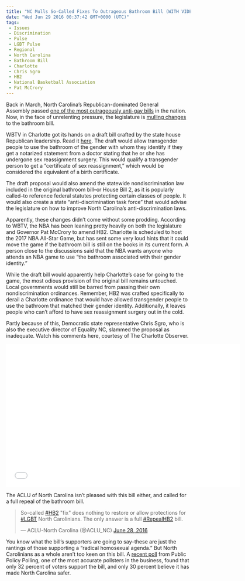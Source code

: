 ```yaml
---
title: "NC Mulls So-Called Fixes To Outrageous Bathroom Bill (WITH VIDEO)"
date: "Wed Jun 29 2016 00:37:42 GMT+0000 (UTC)"
tags: 
 - Issues
 - Discrimination
 - Pulse
 - LGBT Pulse
 - Regional
 - North Carolina
 - Bathroom Bill
 - Charlotte
 - Chris Sgro
 - HB2
 - National Basketball Association
 - Pat McCrory
---
```

<p>Back in March, North Carolina&#x2019;s Republican-dominated&#xA0;General Assembly&#xA0;passed <a href="http://www.liberalamerica.org/2016/03/23/public-safety-nc-repubs-finger-lgbt-residents/">one of the most outrageously anti-gay bills</a> in the nation. Now, in the face of unrelenting pressure, the legislature is <a href="http://www.wbtv.com/story/32326019/house-leadership-drafts-hb2-changes-amid-pressure-from-nba" onclick="__gaTracker(&apos;send&apos;, &apos;event&apos;, &apos;outbound-article&apos;, &apos;http://www.wbtv.com/story/32326019/house-leadership-drafts-hb2-changes-amid-pressure-from-nba&apos;, &apos;mulling changes&apos;);">mulling changes</a> to the bathroom bill.</p><p>WBTV in Charlotte got its hands on a draft bill crafted by the state house Republican leadership. Read it <a href="http://ftpcontent4.worldnow.com/wbtv/pdf/HB2-draft-legislation-wbtv2.pdf" onclick="__gaTracker(&apos;send&apos;, &apos;pageview&apos;, &apos;http://ftpcontent4.worldnow.com/wbtv/pdf/HB2-draft-legislation-wbtv2.pdf&apos;);">here</a>. The draft&#xA0;would allow transgender people to use the bathroom of the gender with whom they identify if they get a notarized statement from a doctor stating that he or she has undergone sex reassignment surgery. This would qualify a transgender person to get a &#x201C;certificate of sex reassignment,&#x201D; which would be considered the equivalent of a birth certificate.</p><p>The draft proposal would also amend the statewide nondiscrimination law included in the original bathroom bill&#x2013;or House Bill 2, as it is popularly called&#x2013;to reference federal statutes protecting certain classes of people. It would also&#xA0;create a state &#x201C;anti-discrimination task force&#x201D; that would advise the legislature on how to improve North Carolina&#x2019;s anti-discrimination laws.</p><p>Apparently, these changes didn&#x2019;t come without some prodding. According to WBTV, the NBA has&#xA0;been leaning pretty heavily on both the legislature and Governor Pat McCrory to amend HB2. Charlotte is scheduled to host the 2017 NBA All-Star Game, but has sent some very loud hints that it could move the game if the bathroom bill is still on the books in its current form. A person close to the discussions said that the NBA wants anyone who attends an NBA game to use &#x201C;the bathroom associated with their gender identity.&#x201D;</p><p>While the draft bill would apparently help Charlotte&#x2019;s case for going to the game,&#xA0;the most odious provision of the original bill remains untouched. Local governments would still be barred from passing their own nondiscrimination ordinances. Remember, HB2 was crafted specifically to derail a Charlotte ordinance that would have allowed transgender people to use the bathroom that matched their gender identity. Additionally, it leaves people who can&#x2019;t afford to have sex reassignment surgery out in the cold.</p><p>Partly because of this, Democratic state representative Chris Sgro, who is also the executive director of Equality NC, slammed the proposal as inadequate. Watch his comments here, courtesy of The Charlotte Observer.</p><p><span class="embed-youtube" style="text-align:center; display: block;"><iframe class="youtube-player" type="text/html" width="640" height="390" src="//www.youtube.com/embed/h-OYmNyXJtk?version=3&amp;rel=1&amp;fs=1&amp;autohide=2&amp;showsearch=0&amp;showinfo=1&amp;iv_load_policy=1&amp;wmode=transparent" allowfullscreen="true" style="border:0;"></iframe></span></p><p>The ACLU of North Carolina isn&#x2019;t pleased with this bill either, and called for a full repeal of the bathroom bill.</p><blockquote class="twitter-tweet" data-width="500"><p lang="en" dir="ltr">So-called <a href="https://twitter.com/hashtag/HB2?src=hash" onclick="__gaTracker(&apos;send&apos;, &apos;event&apos;, &apos;outbound-article&apos;, &apos;https://twitter.com/hashtag/HB2?src=hash&apos;, &apos;#HB2&apos;);">#HB2</a> &quot;fix&quot; does nothing to restore or allow protections for <a href="https://twitter.com/hashtag/LGBT?src=hash" onclick="__gaTracker(&apos;send&apos;, &apos;event&apos;, &apos;outbound-article&apos;, &apos;https://twitter.com/hashtag/LGBT?src=hash&apos;, &apos;#LGBT&apos;);">#LGBT</a> North Carolinians. The only answer is a full <a href="https://twitter.com/hashtag/RepealHB2?src=hash" onclick="__gaTracker(&apos;send&apos;, &apos;event&apos;, &apos;outbound-article&apos;, &apos;https://twitter.com/hashtag/RepealHB2?src=hash&apos;, &apos;#RepealHB2&apos;);">#RepealHB2</a> bill.</p>
<p>&#x2014; ACLU-North Carolina (@ACLU_NC) <a href="https://twitter.com/ACLU_NC/status/747874130993750016" onclick="__gaTracker(&apos;send&apos;, &apos;event&apos;, &apos;outbound-article&apos;, &apos;https://twitter.com/ACLU_NC/status/747874130993750016&apos;, &apos;June 28, 2016&apos;);">June 28, 2016</a></p></blockquote><p><script async src="//platform.twitter.com/widgets.js" charset="utf-8"></script></p><p>You know what the bill&#x2019;s supporters are going to say&#x2013;these are just the rantings of those supporting a &#x201C;radical homosexual agenda.&#x201D; But North Carolinians as a whole aren&#x2019;t too keen on this bill. A <a href="http://www.publicpolicypolling.com/main/2016/06/nc-governors-race-remains-tied-hb2-still-unpopular.html" onclick="__gaTracker(&apos;send&apos;, &apos;event&apos;, &apos;outbound-article&apos;, &apos;http://www.publicpolicypolling.com/main/2016/06/nc-governors-race-remains-tied-hb2-still-unpopular.html&apos;, &apos;recent poll&apos;);">recent poll</a> from Public Policy Polling, one of the most accurate pollsters in the business, found that only 32 percent of voters support the bill, and only 30 percent believe it has made North Carolina safer.</p>